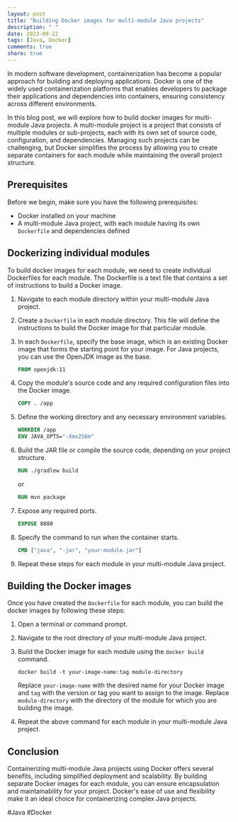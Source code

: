 ```yaml
---
layout: post
title: "Building Docker images for multi-module Java projects"
description: " "
date: 2023-09-22
tags: [Java, Docker]
comments: true
share: true
---
```


In modern software development, containerization has become a popular approach for building and deploying applications. Docker is one of the widely used containerization platforms that enables developers to package their applications and dependencies into containers, ensuring consistency across different environments.

In this blog post, we will explore how to build docker images for multi-module Java projects. A multi-module project is a project that consists of multiple modules or sub-projects, each with its own set of source code, configuration, and dependencies. Managing such projects can be challenging, but Docker simplifies the process by allowing you to create separate containers for each module while maintaining the overall project structure.

## Prerequisites

Before we begin, make sure you have the following prerequisites:

- Docker installed on your machine
- A multi-module Java project, with each module having its own `Dockerfile` and dependencies defined

## Dockerizing individual modules

To build docker images for each module, we need to create individual Dockerfiles for each module. The Dockerfile is a text file that contains a set of instructions to build a Docker image.

1. Navigate to each module directory within your multi-module Java project.
2. Create a `Dockerfile` in each module directory. This file will define the instructions to build the Docker image for that particular module.
3. In each `Dockerfile`, specify the base image, which is an existing Docker image that forms the starting point for your image. For Java projects, you can use the OpenJDK image as the base.
   
   ```Dockerfile
   FROM openjdk:11
   ```

4. Copy the module's source code and any required configuration files into the Docker image.

   ```Dockerfile
   COPY . /app
   ```

5. Define the working directory and any necessary environment variables.

   ```Dockerfile
   WORKDIR /app
   ENV JAVA_OPTS="-Xmx256m"
   ```

6. Build the JAR file or compile the source code, depending on your project structure.

   ```Dockerfile
   RUN ./gradlew build
   ```

   or

   ```Dockerfile
   RUN mvn package
   ```

7. Expose any required ports.

   ```Dockerfile
   EXPOSE 8080
   ```

8. Specify the command to run when the container starts.

   ```Dockerfile
   CMD ["java", "-jar", "your-module.jar"]
   ```

9. Repeat these steps for each module in your multi-module Java project.

## Building the Docker images

Once you have created the `Dockerfile` for each module, you can build the docker images by following these steps:

1. Open a terminal or command prompt.
2. Navigate to the root directory of your multi-module Java project.
3. Build the Docker image for each module using the `docker build` command.

   ```shell
   docker build -t your-image-name:tag module-directory
   ```

   Replace `your-image-name` with the desired name for your Docker image and `tag` with the version or tag you want to assign to the image. Replace `module-directory` with the directory of the module for which you are building the image.

4. Repeat the above command for each module in your multi-module Java project.

## Conclusion

Containerizing multi-module Java projects using Docker offers several benefits, including simplified deployment and scalability. By building separate Docker images for each module, you can ensure encapsulation and maintainability for your project. Docker's ease of use and flexibility make it an ideal choice for containerizing complex Java projects.

#Java #Docker
